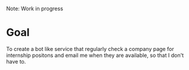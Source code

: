 Note: Work in progress

# Goal

To create a bot like service that regularly check a company page for internship positons and email me when they are available, so that I don't have to.